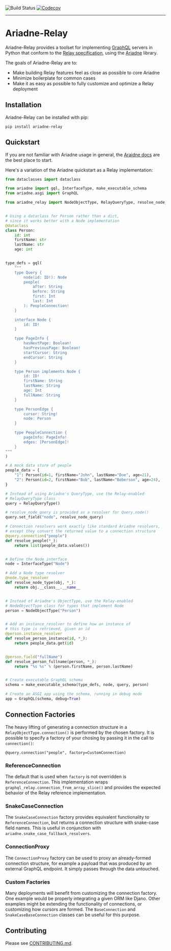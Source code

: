 ![Build Status](https://github.com/g18e/ariadne-relay/actions/workflows/tests.yml/badge.svg?branch=main)
[![Codecov](https://codecov.io/gh/g18e/ariadne-relay/branch/main/graph/badge.svg)](https://codecov.io/gh/g18e/ariadne-relay)

- - - - -

# Ariadne-Relay

Ariadne-Relay provides a toolset for implementing [GraphQL](http://graphql.github.io/) servers
in Python that conform to the [Relay specification](https://relay.dev/docs/guides/graphql-server-specification/),
using the [Ariadne](https://ariadnegraphql.org) library.

The goals of Ariadne-Relay are to:

- Make building Relay features feel as close as possible to core Ariadne
- Minimize boilerplate for common cases
- Make it as easy as possible to fully customize and optimize a Relay deployment


## Installation

Ariadne-Relay can be installed with pip:

```console
pip install ariadne-relay
```


## Quickstart

If you are not familiar with Ariadne usage in general, the [Araidne docs](https://ariadnegraphql.org/docs/intro) are the best place to start.

Here's a variation of the Ariadne quickstart as a Relay implementation:

```python
from dataclasses import dataclass

from ariadne import gql, InterfaceType, make_executable_schema
from ariadne.asgi import GraphQL

from ariadne_relay import NodeObjectType, RelayQueryType, resolve_node_query


# Using a dataclass for Person rather than a dict,
# since it works better with a Node implementation
@dataclass
class Person:
    id: int
    firstName: str
    lastName: str
    age: int


type_defs = gql(
    """
    type Query {
        node(id: ID!): Node
        people(
            after: String
            before: String
            first: Int
            last: Int
        ): PeopleConnection!
    }

    interface Node {
        id: ID!
    }

    type PageInfo {
        hasNextPage: Boolean!
        hasPreviousPage: Boolean!
        startCursor: String
        endCursor: String
    }

    type Person implements Node {
        id: ID!
        firstName: String
        lastName: String
        age: Int
        fullName: String
    }

    type PersonEdge {
        cursor: String!
        node: Person
    }

    type PeopleConnection {
        pageInfo: PageInfo!
        edges: [PersonEdge]!
    }
"""
)

# A mock data store of people
people_data = {
    "1": Person(id=1, firstName="John", lastName="Doe", age=21),
    "2": Person(id=2, firstName="Bob", lastName="Boberson", age=24),
}

# Instead of using Ariadne's QueryType, use the Relay-enabled
# RelayQueryType class
query = RelayQueryType()

# resolve_node_query is provided as a resolver for Query.node()
query.set_field("node", resolve_node_query)

# Connection resolvers work exactly like standard Ariadne resolvers,
# except they convert the returned value to a connection structure
@query.connection("people")
def resolve_people(*_):
    return list(people_data.values())


# Define the Node interface
node = InterfaceType("Node")

# Add a Node type resolver
@node.type_resolver
def resolve_node_type(obj, *_):
    return obj.__class__.__name__


# Instead of Ariadne's ObjectType, use the Relay-enabled
# NodeObjectType class for types that implement Node
person = NodeObjectType("Person")


# Add an instance_resolver to define how an instance of
# this type is retrieved, given an id
@person.instance_resolver
def resolve_person_instance(id, *_):
    return people_data.get(id)


@person.field("fullName")
def resolve_person_fullname(person, *_):
    return "%s %s" % (person.firstName, person.lastName)


# Create executable GraphQL schema
schema = make_executable_schema(type_defs, node, query, person)

# Create an ASGI app using the schema, running in debug mode
app = GraphQL(schema, debug=True)
```


## Connection Factories

The heavy lifting of generating a connection structure in a `RelayObjectType.connection()`
is performed by the chosen factory.  It is possible to specify a factory of your chosing
by passing it in the call to `connection()`:
```
@query.connection("people", factory=CustomConnection)
```

### ReferenceConnection
The default that is used when `factory` is not overridden is `ReferenceConnection`.  This
implementation wraps `graphql_relay.connection_from_array_slice()` and provides the expected
behavior of the Relay reference implementation.


### SnakeCaseConnection
The `SnakeCaseConnection` factory provides equivalent functionality to `ReferenceConnection`,
but returns a connection structure with snake-case field names.  This is useful in conjunction
with `ariadne.snake_case_fallback_resolvers`.


### ConnectionProxy
The `ConnectionProxy` factory can be used to proxy an already-formed connection structure,
for example a payload that was produced by an external GraphQL endpoint. It simply passes through
the data untouched.


### Custom Factories
Many deployments will benefit from customizing the connection factory. One example would be
properly integrating a given ORM like Djano. Other examples might be extending the functionality
of connections, or customizing how cursors are formed. The `BaseConnection` and `SnakeCaseBaseConnection`
classes can be useful for this purpose.


## Contributing
Please see [CONTRIBUTING.md](CONTRIBUTING.md).
